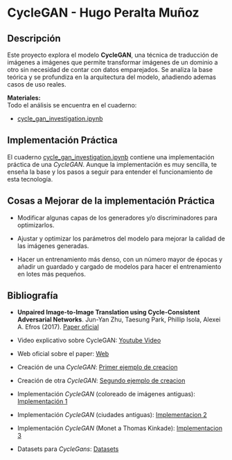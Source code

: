 # CycleGAN - Hugo Peralta Muñoz

## Descripción
Este proyecto explora el modelo **CycleGAN**, una técnica de traducción de imágenes a imágenes que permite transformar imágenes de un dominio a otro sin necesidad de contar con datos emparejados. Se analiza la base teórica y se profundiza en la arquitectura del modelo, añadiendo ademas casos de uso reales.

**Materiales:**  
  Todo el análisis se encuentra en el cuaderno:
  - [cycle_gan_investigation.ipynb](cycle_gan_investigation.ipynb)

## Implementación Práctica
El cuaderno [cycle_gan_investigation.ipynb](cycle_gan_investigation.ipynb) contiene una implementación práctica de una *CycleGAN*. Aunque la implementación es muy sencilla, te enseña la base y los pasos a seguir para entender el funcionamiento de esta tecnología.

## Cosas a Mejorar de la implementación Práctica
- Modificar algunas capas de los generadores y/o discriminadores para optimizarlos.

- Ajustar y optimizar los parámetros del modelo para mejorar la calidad de las imágenes generadas.

- Hacer un entrenamiento más denso, con un número mayor de épocas y añadir un guardado y cargado de modelos para hacer el entrenamiento en lotes más pequeños. 


## Bibliografía
- **Unpaired Image-to-Image Translation using Cycle-Consistent Adversarial Networks**. Jun-Yan Zhu, Taesung Park, Phillip Isola, Alexei A. Efros (2017). [Paper oficial](https://arxiv.org/abs/1703.10593)

- Video explicativo sobre CycleGAN: [Youtube Video](https://www.youtube.com/watch?v=D4C1dB9UheQ)

- Web oficial sobre el paper: [Web](https://junyanz.github.io/CycleGAN/)

- Creación de una *CycleGAN*: [Primer ejemplo de creacion](https://hardikbansal.github.io/CycleGANBlog/)

- Creación de otra *CycleGAN*: [Segundo ejemplo de creacion](https://www.geeksforgeeks.org/cycle-generative-adversarial-network-cyclegan-2/)

- Implementación *CycleGAN* (coloreado de imágenes antiguas): [Implementación 1](https://x.com/quasimondo/status/867023499214413830)

- Implementación *CycleGAN* (ciudades antiguas): [Implementacion 2](https://jack-clark.net/2017/06/05/import-ai-issue-45/)

- Implementación *CycleGAN* (Monet a Thomas Kinkade): [Implementacion 3](https://web.eecs.umich.edu/~fouhey//fun/monet/index.html)

- Datasets para *CycleGans*: [Datasets](https://www.kaggle.com/datasets/suyashdamle/cyclegan/data)